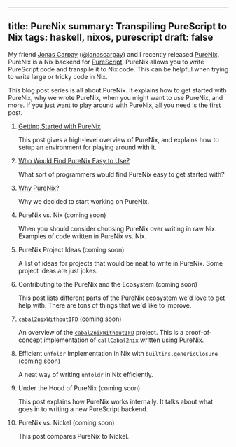 ------------------------------------------------------
title: PureNix
summary: Transpiling PureScript to Nix
tags: haskell, nixos, purescript
draft: false
------------------------------------------------------

My friend [Jonas Carpay](https://jonascarpay.com/)
([@jonascarpay](https://github.com/jonascarpay)) and I recently released
[PureNix](https://github.com/purenix-org/purenix).  PureNix is a Nix backend for
[PureScript](https://www.purescript.org/).  PureNix allows you to write
PureScript code and transpile it to Nix code.  This can be helpful when trying
to write large or tricky code in Nix.

This blog post series is all about PureNix.  It explains how to get started with
PureNix, why we wrote PureNix, when you might want to use PureNix, and more.
If you just want to play around with PureNix, all you need is the first post.


1.  [Getting Started with PureNix](./2022-01-04-getting-started-with-purenix)

    This post gives a high-level overview of PureNix, and explains how to setup
    an environment for playing around with it.

1.  [Who Would Find PureNix Easy to Use?](./2022-01-05-who-would-like-purenix)

    What sort of programmers would find PureNix easy to get started with?

1.  [Why PureNix?](./2022-01-10-why-purenix)

    Why we decided to start working on PureNix.

1.  PureNix vs. Nix (coming soon)

    When you should consider choosing PureNix over writing in raw Nix.
    Examples of code written in PureNix vs. Nix.

1.  PureNix Project Ideas (coming soon)

    A list of ideas for projects that would be neat to write in PureNix.  Some
    project ideas are just jokes.

1.  Contributing to the PureNix and the Ecosystem (coming soon)

    This post lists different parts of the PureNix ecosystem we'd love to get
    help with.  There are tons of things that we'd like to improve.

1.  `cabal2nixWithoutIFD` (coming soon)

    An overview of the
    [`cabal2nixWithoutIFD`](https://github.com/cdepillabout/cabal2nixWithoutIFD)
    project.  This is a proof-of-concept implementation of
    [`callCabal2nix`](https://bytes.zone/posts/callcabal2nix/) written using
    PureNix.

1.  Efficient `unfoldr` Implementation in Nix with `builtins.genericClosure` (coming soon)

    A neat way of writing `unfoldr` in Nix efficiently.

1.  Under the Hood of PureNix (coming soon)

    This post explains how PureNix works internally.  It talks about what goes
    in to writing a new PureScript backend.

1.  PureNix vs. Nickel (coming soon)

    This post compares PureNix to Nickel.

